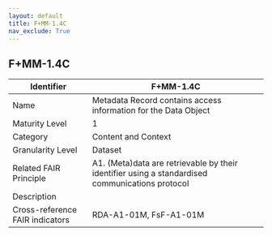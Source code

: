 ```yaml
---
layout: default
title: F+MM-1.4C
nav_exclude: True
---
```


## F+MM-1.4C

| Identifier | F+MM-1.4C |
| ---------- | ----------|
| Name | Metadata Record contains access information for the Data Object  |
| Maturity Level | 1 |
| Category | Content and Context |
| Granularity Level | Dataset |
| Related FAIR Principle | A1. (Meta)data are retrievable by their identifier using a standardised communications protocol |
| Description |  |
| Cross-reference FAIR indicators | RDA-A1-01M, FsF-A1-01M |
